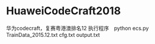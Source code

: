 # HuaweiCodeCraft2018
华为codecraft，复赛粤港澳排名12
执行程序　python ecs.py TrainData_2015.12.txt cfg.txt output.txt
